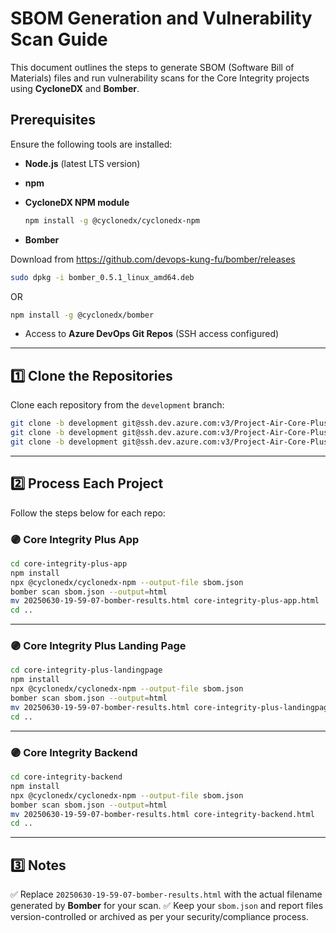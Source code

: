# SBOM Generation and Vulnerability Scan Guide

This document outlines the steps to generate SBOM (Software Bill of Materials) files and run vulnerability scans for the Core Integrity projects using **CycloneDX** and **Bomber**.

## Prerequisites

Ensure the following tools are installed:

* **Node.js** (latest LTS version)
* **npm**
* **CycloneDX NPM module**

  ```bash
  npm install -g @cyclonedx/cyclonedx-npm
  ```
* **Bomber**

Download from https://github.com/devops-kung-fu/bomber/releases
  ```bash
  sudo dpkg -i bomber_0.5.1_linux_amd64.deb 
  ```
OR
  ```bash
  npm install -g @cyclonedx/bomber
  ```
* Access to **Azure DevOps Git Repos** (SSH access configured)

---

## 1️⃣ Clone the Repositories

Clone each repository from the `development` branch:

```bash
git clone -b development git@ssh.dev.azure.com:v3/Project-Air-Core-Plus/core-integrity-plus/core-integrity-plus-app
git clone -b development git@ssh.dev.azure.com:v3/Project-Air-Core-Plus/core-integrity-plus/core-integrity-plus-landingpage
git clone -b development git@ssh.dev.azure.com:v3/Project-Air-Core-Plus/core-integrity-backend/core-integrity-backend
```

---

## 2️⃣ Process Each Project

Follow the steps below for each repo:

### 🟣 Core Integrity Plus App

```bash
cd core-integrity-plus-app
npm install
npx @cyclonedx/cyclonedx-npm --output-file sbom.json
bomber scan sbom.json --output=html
mv 20250630-19-59-07-bomber-results.html core-integrity-plus-app.html
cd ..
```

---

### 🟣 Core Integrity Plus Landing Page

```bash
cd core-integrity-plus-landingpage
npm install
npx @cyclonedx/cyclonedx-npm --output-file sbom.json
bomber scan sbom.json --output=html
mv 20250630-19-59-07-bomber-results.html core-integrity-plus-landingpage.html
cd ..
```

---

### 🟣 Core Integrity Backend

```bash
cd core-integrity-backend
npm install
npx @cyclonedx/cyclonedx-npm --output-file sbom.json
bomber scan sbom.json --output=html
mv 20250630-19-59-07-bomber-results.html core-integrity-backend.html
cd ..
```

---

## 3️⃣ Notes

✅ Replace `20250630-19-59-07-bomber-results.html` with the actual filename generated by **Bomber** for your scan.
✅ Keep your `sbom.json` and report files version-controlled or archived as per your security/compliance process.

